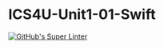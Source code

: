 # ICS4U-Unit1-01-Swift
[![GitHub's Super Linter](https://github.com/Roman-Cernetchi/ICS4U-Unit1-01-Swift/workflows/GitHub's%20Super%20Linter/badge.svg)](https://github.com/Roman-Cernetchi/ICS4U-Unit1-01-Swift/actions)
